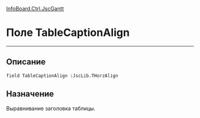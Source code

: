 ﻿---
Link: InfoBoard.Ctrl.JscGantt.@TableCaptionAlign
---

<!---  Навигация
[Имя проекта](#) :
-->
[InfoBoard.Ctrl.JscGantt](Default)

# Поле TableCaptionAlign
---

## Описание

    field TableCaptionAlign :JscLib.THorzAlign

<!--
## Аргументы{#Args}

### Аргумент1

Описание аргумента 1
-->

## Назначение

Выравнивание заголовка таблицы.

<!--
## Пример

    TableCaptionAlign...
-->

